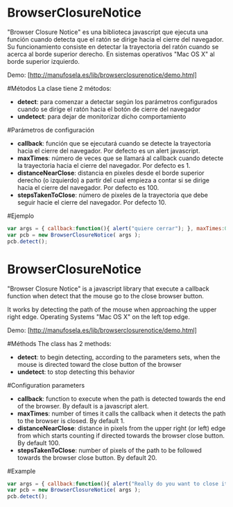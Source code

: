 # BrowserClosureNotice

"Browser Closure Notice" es una biblioteca javascript que ejecuta una función cuando detecta que el ratón se dirige hacia el cierre del navegador.
Su funcionamiento consiste en detectar la trayectoria del ratón cuando se acerca al borde superior derecho.
En sistemas operativos "Mac OS X" al borde superior izquierdo.

Demo: [http://manufosela.es/lib/browserclosurenotice/demo.html]

#Métodos
La clase tiene 2 métodos:
* **detect**: para comenzar a detectar según los parámetros configurados cuando se dirige el ratón hacia el botón de cierre del navegador
* **undetect**: para dejar de monitorizar dicho comportamiento

#Parámetros de configuración
* **callback**: función que se ejecutará cuando se detecte la trayectoria hacia el cierre del navegador. Por defecto es un alert javascript.
* **maxTimes**: número de veces que se llamará al callback cuando detecte la trayectoria hacia el cierre del navegador. Por defecto es 1.
* **distanceNearClose**: distancia en pixeles desde el borde superior derecho (o izquierdo) a partir del cual empieza a contar si se dirige hacia el cierre del navegador. Por defecto es 100.
* **stepsTakenToClose**: número de pixeles de la trayectoria que debe seguir hacie el cierre del navegador. Por defecto 10.

#Ejemplo

```javascript
var args = { callback:function(){ alert("quiere cerrar"); }, maxTimes:0, stepsTakenToClose:20, distanceNearClose:250 };
var pcb = new BrowserClosureNotice( args );
pcb.detect();
```

# BrowserClosureNotice

"Browser Closure Notice" is a javascript library that execute a callback function when detect that the mouse go to the close browser button.

It works by detecting the path of the mouse when approaching the upper right edge.
Operating Systems "Mac OS X" on the left top edge.

Demo: [http://manufosela.es/lib/browserclosurenotice/demo.html]

#Méthods
The class has 2 methods:
* **detect**: to begin detecting, according to the parameters sets, when the mouse is directed toward the close button of the browser
* **undetect**: to stop detecting this behavior

#Configuration parameters
* **callback**: function to execute when the path is detected towards the end of the browser. By default is a javascript alert.
* **maxTimes**: number of times it calls the callback when it detects the path to the browser is closed. By default 1.
* **distanceNearClose**: distance in pixels from the upper right (or left) edge from which starts counting if directed towards the browser close button. By default 100.
* **stepsTakenToClose**: number of pixels of the path to be followed towards the browser close button. By default 20.

#Example

```javascript
var args = { callback:function(){ alert("Really do you want to close it?"); }, maxTimes:0, stepsTakenToClose:20, distanceNearClose:250 };
var pcb = new BrowserClosureNotice( args );
pcb.detect();
```
